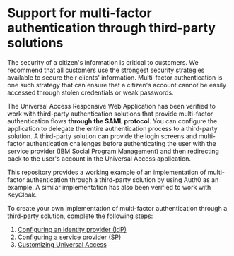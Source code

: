 # Support for multi-factor authentication through third-party solutions

The security of a citizen's information is critical to customers. We recommend that all customers use the strongest security strategies available to secure their clients' information. Multi-factor authentication is one such strategy that can ensure that a citizen's account cannot be easily accessed through stolen credentials or weak passwords.

The Universal Access Responsive Web Application has been verified to work with third-party authentication solutions that provide multi-factor authentication flows **through the SAML protocol**. You can configure the application to delegate the entire authentication process to a third-party solution. A third-party solution can provide the login screens and multi-factor authentication challenges before authenticating the user with the service provider (IBM Social Program Management) and then redirecting back to the user's account in the Universal Access application.

This repository provides a working example of an implementation of multi-factor authentication through a third-party solution by using Auth0 as an example. A similar implementation has also been verified to work with KeyCloak.

To create your own implementation of multi-factor authentication through a third-party solution, complete the following steps:

 1. [Configuring an identity provider (IdP)](./identity-provider/Auth0/README.md)
 2. [Configuring a service provider (SP)](./service-provider/WebSphere_traditional/README.md)
 3. [Customizing Universal Access](./universal-access-custom/explicitSSOLoginRedirection/README.md)
